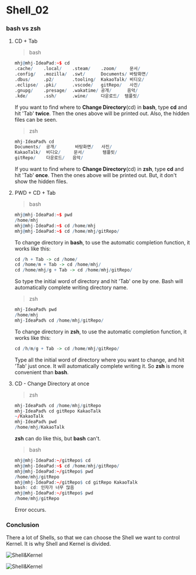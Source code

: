 # Shell_02

### bash vs zsh

1. CD + Tab
    > bash
    ```r
    mhj@mhj-IdeaPad:~$ cd 
    .cache/    .local/    .steam/    .zoom/     문서/
    .config/   .mozilla/  .swt/      Documents/ 바탕화면/
    .dbus/     .p2/       .tooling/  KakaoTalk/ 비디오/
    .eclipse/  .pki/      .vscode/   gitRepo/   사진/
    .gnupg/    .presage/  .wakatime/ 공개/      음악/
    .kde/      .ssh/      .wine/     다운로드/  템플릿/
    ```
    If you want to find where to __Change Directory__(cd) in __bash__, type __cd__ and hit 'Tab' __twice__. Then the ones above will be printed out. Also, the hidden files can be seen. 

    > zsh
    ```r
    mhj-IdeaPad% cd
    Documents/  공개/       바탕화면/   사진/       
    KakaoTalk/  비디오/     문서/       템플릿/     
    gitRepo/    다운로드/   음악/ 
    ```
    If you want to find where to __Change Directory__(cd) in __zsh__, type __cd__ and hit 'Tab' __once__. Then the ones above will be printed out. But, it don't show the hidden files.

2. PWD + CD + Tab

    > bash
    ```r
    mhj@mhj-IdeaPad:~$ pwd
    /home/mhj
    mhj@mhj-IdeaPad:~$ cd /home/mhj
    mhj@mhj-IdeaPad:~$ cd /home/mhj/gitRepo/
    ```
    To change directory in __bash__, to use the automatic completion function, it works like this:
    ```r
    cd /h + Tab -> cd /home/
    cd /home/m + Tab -> cd /home/mhj/ 
    cd /home/mhj/g + Tab -> cd /home/mhj/gitRepo/
    ```
    So type the initial word of directory and hit 'Tab' one by one. Bash will automatically complete writing directory name. 

    > zsh 
    ```r
    mhj-IdeaPad% pwd     
    /home/mhj
    mhj-IdeaPad% cd /home/mhj/gitRepo/
    ```
    To change directory in __zsh__, to use the automatic completion function, it works like this:
    ```r
    cd /h/m/g + Tab -> cd /home/mhj/gitRepo/
    ```
    Type all the initial word of directory where you want to change, and hit 'Tab' just once. It will automatically complete writing it. So __zsh__ is more convenient than __bash__.

3. CD - Change Directory at once

    > zsh
    ```r
    mhj-IdeaPad% cd /home/mhj/gitRepo 
    mhj-IdeaPad% cd gitRepo KakaoTalk 
    ~/KakaoTalk
    mhj-IdeaPad% pwd
    /home/mhj/KakaoTalk
    ```
    __zsh__ can do like this, but __bash__ can't. 

    > bash
    ```r
    mhj@mhj-IdeaPad:~/gitRepo$ cd
    mhj@mhj-IdeaPad:~$ cd /home/mhj/gitRepo/
    mhj@mhj-IdeaPad:~/gitRepo$ pwd
    /home/mhj/gitRepo
    mhj@mhj-IdeaPad:~/gitRepo$ cd gitRepo KakaoTalk
    bash: cd: 인자가 너무 많음
    mhj@mhj-IdeaPad:~/gitRepo$ pwd
    /home/mhj/gitRepo
    ```
    Error occurs. 

### Conclusion

There a lot of Shells, so that we can choose the Shell we want to control Kernel. It is why Shell and Kernel is divided. 

![Shell&Kernel](https://github.com/MinhoJJang/Linux_study/blob/main/14-17_Shell/Shell%26Kernel2.jpeg)


![Shell&Kernel](https://github.com/MinhoJJang/Linux_study/blob/main/14-17_Shell/Shell%26Kernel3.jpeg)